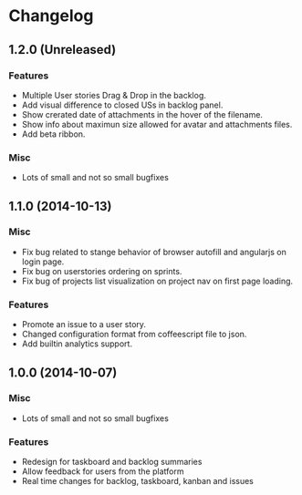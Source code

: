 # Changelog #

## 1.2.0 (Unreleased)

### Features
- Multiple User stories Drag & Drop in the backlog.
- Add visual difference to closed USs in backlog panel.
- Show crerated date of attachments in the hover of the filename.
- Show info about maximun size allowed for avatar and attachments files.
- Add beta ribbon.

### Misc
- Lots of small and not so small bugfixes


## 1.1.0 (2014-10-13)

### Misc ###

- Fix bug related to stange behavior of browser autofill and angularjs on login page.
- Fix bug on userstories ordering on sprints.
- Fix bug of projects list visualization on project nav on first page loading.

### Features ###

- Promote an issue to a user story.
- Changed configuration format from coffeescript file to json.
- Add builtin analytics support.

## 1.0.0 (2014-10-07)

### Misc ###

- Lots of small and not so small bugfixes

### Features ###

- Redesign for taskboard and backlog summaries
- Allow feedback for users from the platform
- Real time changes for backlog, taskboard, kanban and issues
